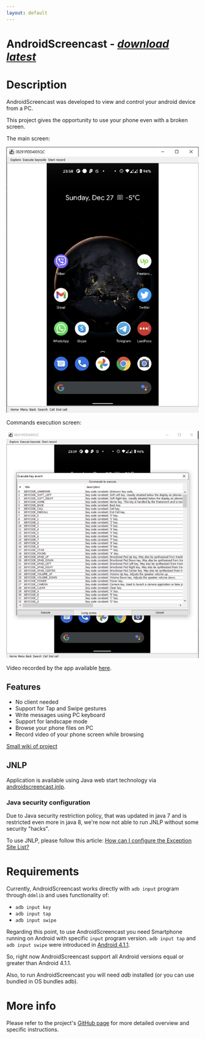 ```yaml
---
layout: default
---
```

AndroidScreencast - <a href="https://github.com/xSAVIKx/AndroidScreencast/releases/latest"><i>download latest</i></a>
=================

# Description

AndroidScreencast was developed to view and control your android device from a PC.

This project gives the opportunity to use your phone even with a broken screen.

The main screen:

![AndroidScreencast - Main screen](./assets/main.png)

Commands execution screen:

![AndroidScreencast - Execute command](./assets/exec-command.png)

Video recorded by the app available [here](./assets/androidscreencast.mov).

## Features

- No client needed
- Support for Tap and Swipe gestures
- Write messages using PC keyboard
- Support for landscape mode
- Browse your phone files on PC
- Record video of your phone screen while browsing

[Small wiki of project][wiki]

[wiki]: https://github.com/xSAVIKx/AndroidScreencast/wiki

## JNLP

Application is available using Java web start technology via [androidscreencast.jnlp][jnlp].

[jnlp]: https://xsavikx.github.io/AndroidScreencast/jnlp/androidscreencast.jnlp

### Java security configuration

Due to Java security restriction policy, that was updated in java 7 and is restricted even more in java 8, we're now not
able to run JNLP without some security "hacks".

To use JNLP, please follow this article: [How can I configure the Exception Site List?][exception]

[exception]: https://www.java.com/en/download/faq/exception_sitelist.xml

# Requirements

Currently, AndroidScreencast works directly with `adb input` program through `ddmlib` and uses functionality of:

- `adb input key`
- `adb input tap`
- `adb input swipe`

Regarding this point, to use AndroidScreencast you need Smartphone running on Android with specific `input`
program version. `adb input tap` and `adb input swipe` were introduced in [Android 4.1.1][Android_4_1_1_Input].

So, right now AndroidScreencast support all Android versions equal or greater than Android 4.1.1.

Also, to run AndroidScreencast you will need *adb* installed (or you can use bundled in OS bundles adb).

[Android_4_1_1_Input]: http://grepcode.com/file/repository.grepcode.com/java/ext/com.google.android/android/4.1.1_r1/com/android/commands/input/Input.java#Input

# More info

Please refer to the project's [GitHub page][github] for more detailed overview and specific instructions.

[github]: https://github.com/xSAVIKx/AndroidScreencast
